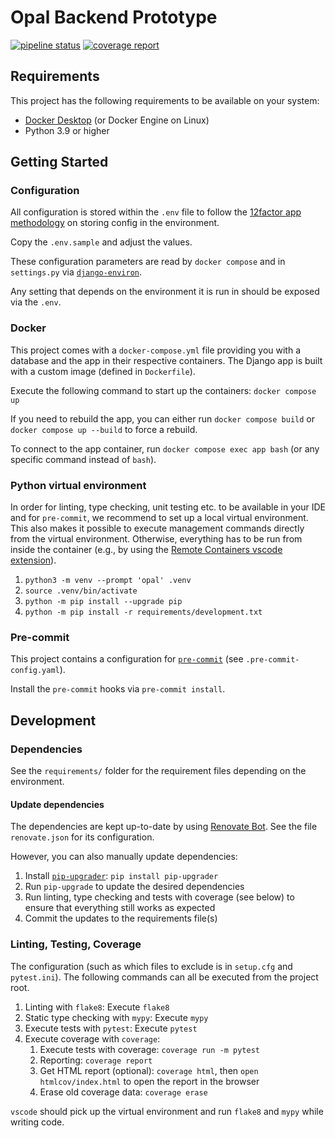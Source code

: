 # Opal Backend Prototype

[![pipeline status](https://gitlab.com/mschoettle/backend-prototype/badges/main/pipeline.svg)](https://gitlab.com/mschoettle/backend-prototype/-/commits/main) [![coverage report](https://gitlab.com/mschoettle/backend-prototype/badges/main/coverage.svg)](https://gitlab.com/mschoettle/backend-prototype/-/commits/main)

## Requirements

This project has the following requirements to be available on your system:

* [Docker Desktop](https://docs.docker.com/desktop/) (or Docker Engine on Linux)
* Python 3.9 or higher

## Getting Started

### Configuration

All configuration is stored within the `.env` file to follow the [12factor app methodology](https://12factor.net/config) on storing config in the environment.

Copy the `.env.sample` and adjust the values.

These configuration parameters are read by `docker compose` and in `settings.py` via [`django-environ`](https://github.com/joke2k/django-environ).

Any setting that depends on the environment it is run in should be exposed via the `.env`.

### Docker

This project comes with a `docker-compose.yml` file providing you with a database and the app in their respective containers.
The Django app is built with a custom image (defined in `Dockerfile`).

Execute the following command to start up the containers: `docker compose up`

If you need to rebuild the app, you can either run `docker compose build` or `docker compose up --build` to force a rebuild.

To connect to the app container, run `docker compose exec app bash` (or any specific command instead of `bash`).

### Python virtual environment

In order for linting, type checking, unit testing etc. to be available in your IDE and for `pre-commit`, we recommend to set up a local virtual environment. This also makes it possible to execute management commands directly from the virtual environment. Otherwise, everything has to be run from inside the container (e.g., by using the [Remote Containers vscode extension](https://marketplace.visualstudio.com/items?itemName=ms-vscode-remote.remote-containers)).

1. `python3 -m venv --prompt 'opal' .venv`
2. `source .venv/bin/activate`
3. `python -m pip install --upgrade pip`
4. `python -m pip install -r requirements/development.txt`

### Pre-commit

This project contains a configuration for [`pre-commit`](https://pre-commit.com/) (see `.pre-commit-config.yaml`).

Install the `pre-commit` hooks via `pre-commit install`.

## Development

### Dependencies

See the `requirements/` folder for the requirement files depending on the environment.

#### Update dependencies

The dependencies are kept up-to-date by using [Renovate Bot](https://www.whitesourcesoftware.com/free-developer-tools/renovate/). See the file `renovate.json` for its configuration.

However, you can also manually update dependencies:

1. Install [`pip-upgrader`](https://github.com/simion/pip-upgrader): `pip install pip-upgrader`
2. Run `pip-upgrade` to update the desired dependencies
3. Run linting, type checking and tests with coverage (see below) to ensure that everything still works as expected
4. Commit the updates to the requirements file(s)

### Linting, Testing, Coverage

The configuration (such as which files to exclude is in `setup.cfg` and `pytest.ini`). The following commands can all be executed from the project root.

1. Linting with `flake8`: Execute `flake8`
1. Static type checking with `mypy`: Execute `mypy`
1. Execute tests with `pytest`: Execute `pytest`
1. Execute coverage with `coverage`:
    1. Execute tests with coverage: `coverage run -m pytest`
    1. Reporting: `coverage report`
    1. Get HTML report (optional): `coverage html`, then `open htmlcov/index.html` to open the report in the browser
    1. Erase old coverage data: `coverage erase`

`vscode` should pick up the virtual environment and run `flake8` and `mypy` while writing code.
